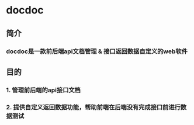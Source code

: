 # docdoc
## 简介
### docdoc是一款前后端api文档管理 & 接口返回数据自定义的web软件
## 目的
### 1. 管理前后端的api接口文档
### 2. 提供自定义返回数据功能，帮助前端在后端没有完成接口前进行数据测试


